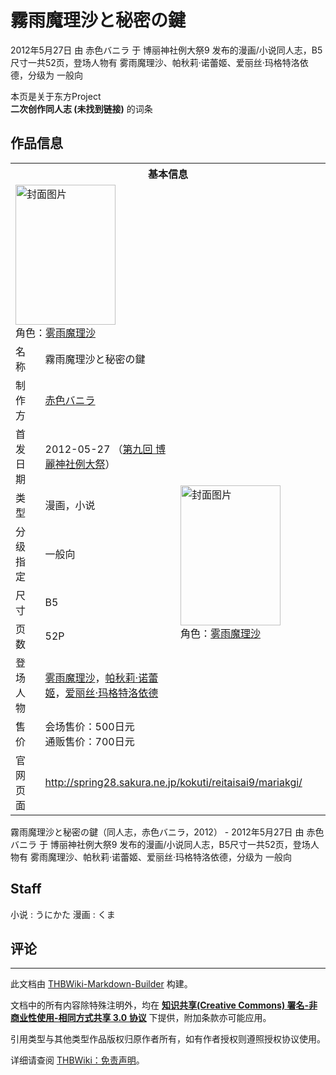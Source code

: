 # 霧雨魔理沙と秘密の鍵

<!-- source html: G:\repos\THBWiki-Markdown-Builder\THBWikiMarkdown\Temp\main\7\72\ns0%3A%E9%9C%A7%E9%9B%A8%E9%AD%94%E7%90%86%E6%B2%99%E3%81%A8%E7%A7%98%E5%AF%86%E3%81%AE%E9%8D%B5.html -->

2012年5月27日 由 赤色バニラ 于 博丽神社例大祭9 发布的漫画/小说同人志，B5尺寸一共52页，登场人物有 雾雨魔理沙、帕秋莉·诺蕾姬、爱丽丝·玛格特洛依德，分级为 一般向

本页是关于东方Project  
 **二次创作同人志 (未找到链接)** 的词条

## 作品信息

<table><tbody><tr><th colspan="3">基本信息</th></tr><tr><td class="cover-artwork-mobile" colspan="2"><a href="./文件-霧雨魔理沙と秘密の鍵封面.jpg.md" class="image" title="封面图片"><img alt="封面图片" src="https://upload.thwiki.cc/thumb/f/fd/%E9%9C%A7%E9%9B%A8%E9%AD%94%E7%90%86%E6%B2%99%E3%81%A8%E7%A7%98%E5%AF%86%E3%81%AE%E9%8D%B5%E5%B0%81%E9%9D%A2.jpg/160px-%E9%9C%A7%E9%9B%A8%E9%AD%94%E7%90%86%E6%B2%99%E3%81%A8%E7%A7%98%E5%AF%86%E3%81%AE%E9%8D%B5%E5%B0%81%E9%9D%A2.jpg" decoding="async" loading="lazy" width="160" height="224" srcset="https://upload.thwiki.cc/thumb/f/fd/%E9%9C%A7%E9%9B%A8%E9%AD%94%E7%90%86%E6%B2%99%E3%81%A8%E7%A7%98%E5%AF%86%E3%81%AE%E9%8D%B5%E5%B0%81%E9%9D%A2.jpg/240px-%E9%9C%A7%E9%9B%A8%E9%AD%94%E7%90%86%E6%B2%99%E3%81%A8%E7%A7%98%E5%AF%86%E3%81%AE%E9%8D%B5%E5%B0%81%E9%9D%A2.jpg 1.5x, https://upload.thwiki.cc/thumb/f/fd/%E9%9C%A7%E9%9B%A8%E9%AD%94%E7%90%86%E6%B2%99%E3%81%A8%E7%A7%98%E5%AF%86%E3%81%AE%E9%8D%B5%E5%B0%81%E9%9D%A2.jpg/319px-%E9%9C%A7%E9%9B%A8%E9%AD%94%E7%90%86%E6%B2%99%E3%81%A8%E7%A7%98%E5%AF%86%E3%81%AE%E9%8D%B5%E5%B0%81%E9%9D%A2.jpg 2x" data-file-width="600" data-file-height="841"></a><div class="cover-char">角色：<a href="./雾雨魔理沙.md" title="雾雨魔理沙">雾雨魔理沙</a></div></td>
</tr><tr><td class="label">名称</td><td colspan="2"> 霧雨魔理沙と秘密の鍵 </td></tr><tr><td class="label">制作方</td><td><a href="./赤色バニラ.md" title="赤色バニラ">赤色バニラ</a></td><td class="cover-artwork" rowspan="8" style="min-width:224px;"><a href="./文件-霧雨魔理沙と秘密の鍵封面.jpg.md" class="image" title="封面图片"><img alt="封面图片" src="https://upload.thwiki.cc/thumb/f/fd/%E9%9C%A7%E9%9B%A8%E9%AD%94%E7%90%86%E6%B2%99%E3%81%A8%E7%A7%98%E5%AF%86%E3%81%AE%E9%8D%B5%E5%B0%81%E9%9D%A2.jpg/160px-%E9%9C%A7%E9%9B%A8%E9%AD%94%E7%90%86%E6%B2%99%E3%81%A8%E7%A7%98%E5%AF%86%E3%81%AE%E9%8D%B5%E5%B0%81%E9%9D%A2.jpg" decoding="async" loading="lazy" width="160" height="224" srcset="https://upload.thwiki.cc/thumb/f/fd/%E9%9C%A7%E9%9B%A8%E9%AD%94%E7%90%86%E6%B2%99%E3%81%A8%E7%A7%98%E5%AF%86%E3%81%AE%E9%8D%B5%E5%B0%81%E9%9D%A2.jpg/240px-%E9%9C%A7%E9%9B%A8%E9%AD%94%E7%90%86%E6%B2%99%E3%81%A8%E7%A7%98%E5%AF%86%E3%81%AE%E9%8D%B5%E5%B0%81%E9%9D%A2.jpg 1.5x, https://upload.thwiki.cc/thumb/f/fd/%E9%9C%A7%E9%9B%A8%E9%AD%94%E7%90%86%E6%B2%99%E3%81%A8%E7%A7%98%E5%AF%86%E3%81%AE%E9%8D%B5%E5%B0%81%E9%9D%A2.jpg/319px-%E9%9C%A7%E9%9B%A8%E9%AD%94%E7%90%86%E6%B2%99%E3%81%A8%E7%A7%98%E5%AF%86%E3%81%AE%E9%8D%B5%E5%B0%81%E9%9D%A2.jpg 2x" data-file-width="600" data-file-height="841"></a><div class="cover-char">角色：<a href="./雾雨魔理沙.md" title="雾雨魔理沙">雾雨魔理沙</a></div></td>
</tr><tr><td class="label">首发日期</td><td>2012-05-27&#160;（<a href="/展会作品列表?e=%E5%8D%9A%E4%B8%BD%E7%A5%9E%E7%A4%BE%E4%BE%8B%E5%A4%A7%E7%A5%AD%239">第九回 博麗神社例大祭</a>）</td></tr><tr><td class="label">类型</td><td>漫画，小说</td></tr><tr><td class="label">分级指定</td><td>一般向</td></tr><tr><td class="label">尺寸</td><td>B5</td></tr><tr><td class="label">页数</td><td>52P</td></tr><tr><td class="label">登场人物</td><td><a href="./雾雨魔理沙.md" title="雾雨魔理沙">雾雨魔理沙</a>，<a href="./帕秋莉·诺蕾姬.md" title="帕秋莉·诺蕾姬">帕秋莉·诺蕾姬</a>，<a href="./爱丽丝·玛格特洛依德.md" title="爱丽丝·玛格特洛依德">爱丽丝·玛格特洛依德</a></td></tr><tr><td class="label">售价</td><td>会场售价：500日元<br>通贩售价：700日元</td></tr>
<tr><td class="label">官网页面</td><td colspan="2"><a rel="nofollow" class="external free" href="http://spring28.sakura.ne.jp/kokuti/reitaisai9/mariakgi/">http://spring28.sakura.ne.jp/kokuti/reitaisai9/mariakgi/</a></td></tr></tbody></table>

霧雨魔理沙と秘密の鍵（同人志，赤色バニラ，2012） - 2012年5月27日 由 赤色バニラ 于 博丽神社例大祭9 发布的漫画/小说同人志，B5尺寸一共52页，登场人物有 雾雨魔理沙、帕秋莉·诺蕾姬、爱丽丝·玛格特洛依德，分级为 一般向

## Staff
小说
: うにかた
漫画
: くま


## 评论




---

此文档由 [THBWiki-Markdown-Builder](https://github.com/Delsin-Yu/THBWiki-Markdown-Builder) 构建。

文档中的所有内容除特殊注明外，均在 [**知识共享(Creative Commons) 署名-非商业性使用-相同方式共享 3.0 协议**](https://creativecommons.org/licenses/by-sa/3.0/deed.zh-hans) 下提供，附加条款亦可能应用。

引用类型与其他类型作品版权归原作者所有，如有作者授权则遵照授权协议使用。

详细请查阅 [THBWiki：免责声明](https://thbwiki.cc/THBWiki:%E5%85%8D%E8%B4%A3%E5%A3%B0%E6%98%8E)。


